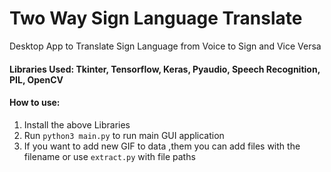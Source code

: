 # Two Way Sign Language Translate
Desktop App to Translate Sign Language from Voice to Sign and Vice Versa

#### Libraries Used: Tkinter, Tensorflow, Keras, Pyaudio, Speech Recognition, PIL, OpenCV

#### How to use:
1. Install the above Libraries
2. Run `python3 main.py` to run main GUI application
3. If you want to add new GIF to data ,them you can add files with the filename or use `extract.py` with file paths
